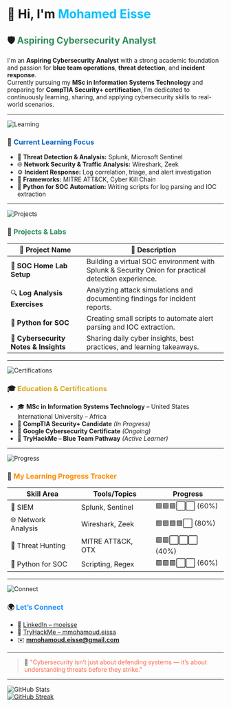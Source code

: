 # 👋 Hi, I'm <span style="color:#00BFFF;">Mohamed Eisse</span>  

## 🛡️ <span style="color:#2E8B57;">Aspiring Cybersecurity Analyst</span>  
I'm an **Aspiring Cybersecurity Analyst** with a strong academic foundation and passion for **blue team operations**, **threat detection**, and **incident response**.  
Currently pursuing my **MSc in Information Systems Technology** and preparing for **CompTIA Security+ certification**, I’m dedicated to continuously learning, sharing, and applying cybersecurity skills to real-world scenarios.  

---

![Learning](https://img.shields.io/badge/Learning%20Focus-Blue?style=for-the-badge&color=0A66C2)

### 🎯 <span style="color:#0A66C2;">Current Learning Focus</span>
- 🧿 **Threat Detection & Analysis:** Splunk, Microsoft Sentinel  
- 🌐 **Network Security & Traffic Analysis:** Wireshark, Zeek  
- ⚙️ **Incident Response:** Log correlation, triage, and alert investigation  
- 🧰 **Frameworks:** MITRE ATT&CK, Cyber Kill Chain  
- 🐍 **Python for SOC Automation:** Writing scripts for log parsing and IOC extraction  

---

![Projects](https://img.shields.io/badge/Projects%20and%20Labs-Green?style=for-the-badge&color=2E8B57)

### 💼 <span style="color:#2E8B57;">Projects & Labs</span>
| 🧩 Project Name | 💬 Description |
|------------------|----------------|
| 🧿 **SOC Home Lab Setup** | Building a virtual SOC environment with Splunk & Security Onion for practical detection experience. |
| 🔍 **Log Analysis Exercises** | Analyzing attack simulations and documenting findings for incident reports. |
| 🐍 **Python for SOC** | Creating small scripts to automate alert parsing and IOC extraction. |
| 📘 **Cybersecurity Notes & Insights** | Sharing daily cyber insights, best practices, and learning takeaways. |

---

![Certifications](https://img.shields.io/badge/Certifications%20%26%20Education-Yellow?style=for-the-badge&color=FFD700)

### 🎓 <span style="color:#DAA520;">Education & Certifications</span>
- 🎓 **MSc in Information Systems Technology** – United States International University – Africa  
- 🧠 **CompTIA Security+ Candidate** *(In Progress)*  
- 🎯 **Google Cybersecurity Certificate** *(Ongoing)*  
- 🧩 **TryHackMe – Blue Team Pathway** *(Active Learner)*  

---

![Progress](https://img.shields.io/badge/Learning%20Progress-Orange?style=for-the-badge&color=FF8C00)

### 🧠 <span style="color:#FF8C00;">My Learning Progress Tracker</span>
| Skill Area | Tools/Topics | Progress |
|-------------|---------------|-----------|
| 🧿 SIEM | Splunk, Sentinel | 🟩🟩🟩⬜⬜ (60%) |
| 🌐 Network Analysis | Wireshark, Zeek | 🟩🟩🟩🟩⬜ (80%) |
| 🎯 Threat Hunting | MITRE ATT&CK, OTX | 🟩🟩⬜⬜⬜ (40%) |
| 🐍 Python for SOC | Scripting, Regex | 🟩🟩🟩⬜⬜ (60%) |

---

![Connect](https://img.shields.io/badge/Connect%20with%20Me-Blue?style=for-the-badge&color=1E90FF)

### 🌍 <span style="color:#1E90FF;">Let’s Connect</span>
- 💼 [LinkedIn – moeisse](https://linkedin.com/in/mohamedeisse)  
- 🧠 [TryHackMe – mmohamoud.eissa](https://tryhackme.com/p/mmohamoud.eissa)  
- ✉️ **mmohamoud.eisse@gmail.com**  

---

> 💬 <span style="color:#FF6347;">"Cybersecurity isn’t just about defending systems — it’s about understanding threats before they strike."</span>  

---

![GitHub Stats](https://github-readme-stats.vercel.app/api?username=MohamedEisse&show_icons=true&theme=radical)  
[![GitHub Streak](https://streak-stats.demolab.com?user=MohamedEisse&theme=dark&hide_border=true)](https://git.io/streak-stats)
